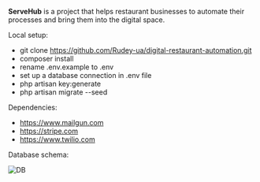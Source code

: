 <strong>ServeHub</strong> is a project that helps restaurant businesses to automate their processes and bring them into the digital space.

Local setup:
- git clone https://github.com/Rudey-ua/digital-restaurant-automation.git
- composer install
- rename .env.example to .env
- set up a database connection in .env file
- php artisan key:generate
- php artisan migrate --seed

Dependencies:
- https://www.mailgun.com
- https://stripe.com
- https://www.twilio.com
  
Database schema:

![DB](https://github.com/Rudey-ua/digital-restaurant-automation/assets/72936853/4d68cfa6-3a10-4fb0-bb22-b5de2a303e18)

